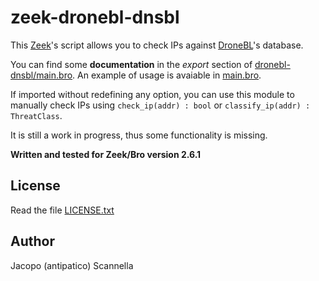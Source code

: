 # zeek-dronebl-dnsbl

This [Zeek](https://zeek.org)'s script allows you to check IPs against
[DroneBL](https://dronebl.org/)'s database.

You can find some **documentation** in the *export* section of
[dronebl-dnsbl/main.bro](dronebl-dnsbl/main.bro).
An example of usage is avaiable in [main.bro](main.bro).

If imported without redefining any option, you can use this module to manually
check IPs using `check_ip(addr) : bool` or `classify_ip(addr) : ThreatClass`.

It is still a work in progress, thus some functionality is missing.

**Written and tested for Zeek/Bro version 2.6.1**

## License

Read the file [LICENSE.txt](LICENSE.txt)

## Author

Jacopo (antipatico) Scannella
